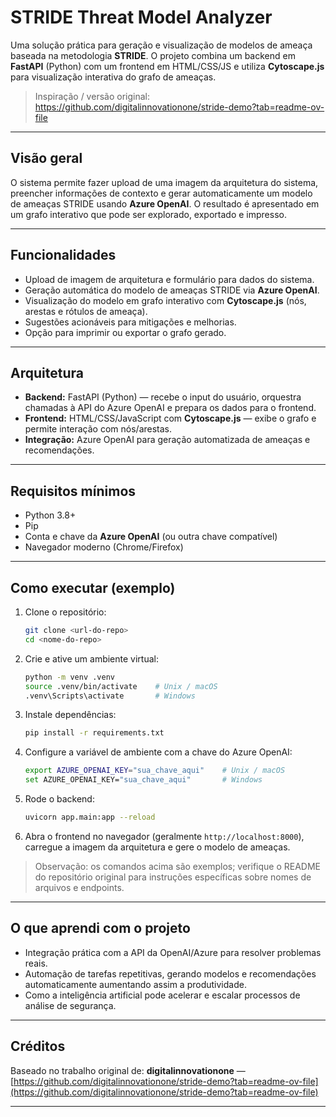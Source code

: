 # STRIDE Threat Model Analyzer

Uma solução prática para geração e visualização de modelos de ameaça baseada na metodologia **STRIDE**. O projeto combina um backend em **FastAPI** (Python) com um frontend em HTML/CSS/JS e utiliza **Cytoscape.js** para visualização interativa do grafo de ameaças.

> Inspiração / versão original: https://github.com/digitalinnovationone/stride-demo?tab=readme-ov-file

---

## Visão geral

O sistema permite fazer upload de uma imagem da arquitetura do sistema, preencher informações de contexto e gerar automaticamente um modelo de ameaças STRIDE usando **Azure OpenAI**. O resultado é apresentado em um grafo interativo que pode ser explorado, exportado e impresso.

---

## Funcionalidades

- Upload de imagem de arquitetura e formulário para dados do sistema.  
- Geração automática do modelo de ameaças STRIDE via **Azure OpenAI**.  
- Visualização do modelo em grafo interativo com **Cytoscape.js** (nós, arestas e rótulos de ameaça).  
- Sugestões acionáveis para mitigações e melhorias.  
- Opção para imprimir ou exportar o grafo gerado.

---

## Arquitetura

- **Backend:** FastAPI (Python) — recebe o input do usuário, orquestra chamadas à API do Azure OpenAI e prepara os dados para o frontend.  
- **Frontend:** HTML/CSS/JavaScript com **Cytoscape.js** — exibe o grafo e permite interação com nós/arestas.  
- **Integração:** Azure OpenAI para geração automatizada de ameaças e recomendações.

---

## Requisitos mínimos

- Python 3.8+  
- Pip  
- Conta e chave da **Azure OpenAI** (ou outra chave compatível)  
- Navegador moderno (Chrome/Firefox)

---

## Como executar (exemplo)

1. Clone o repositório:
   ```bash
   git clone <url-do-repo>
   cd <nome-do-repo>
   ```

2. Crie e ative um ambiente virtual:

   ```bash
   python -m venv .venv
   source .venv/bin/activate    # Unix / macOS
   .venv\Scripts\activate       # Windows
   ```

3. Instale dependências:

   ```bash
   pip install -r requirements.txt
   ```

4. Configure a variável de ambiente com a chave do Azure OpenAI:

   ```bash
   export AZURE_OPENAI_KEY="sua_chave_aqui"    # Unix / macOS
   set AZURE_OPENAI_KEY="sua_chave_aqui"       # Windows
   ```

5. Rode o backend:

   ```bash
   uvicorn app.main:app --reload
   ```

6. Abra o frontend no navegador (geralmente `http://localhost:8000`), carregue a imagem da arquitetura e gere o modelo de ameaças.

> Observação: os comandos acima são exemplos; verifique o README do repositório original para instruções específicas sobre nomes de arquivos e endpoints.

---

## O que aprendi com o projeto

* Integração prática com a API da OpenAI/Azure para resolver problemas reais.
* Automação de tarefas repetitivas, gerando modelos e recomendações automaticamente aumentando assim a produtividade.
* Como a inteligência artificial pode acelerar e escalar processos de análise de segurança.

---

## Créditos

Baseado no trabalho original de: **digitalinnovationone** — [https://github.com/digitalinnovationone/stride-demo?tab=readme-ov-file](https://github.com/digitalinnovationone/stride-demo?tab=readme-ov-file)

---


